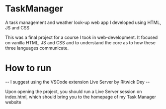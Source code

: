 # TaskManager
A task management and weather look-up web app I developed using HTML, JS and CSS

This was a final project for a course I took in web-development. It focused on vanilla HTML, JS and CSS and to understand the core as to how these three languages communicate.

# How to run

-- I suggest using the VSCode extension Live Server by Ritwick Dey --

Upon opening the project, you should run a Live Server session on index.html, which should bring you to the homepage of my Task Manager website
